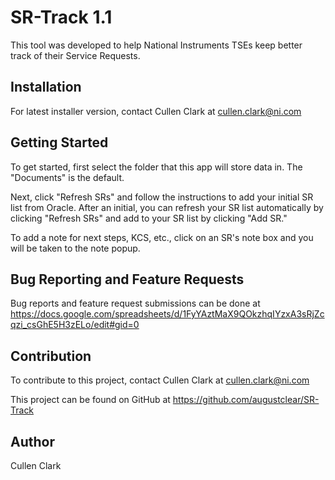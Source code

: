 # SR-Track 1.1

This tool was developed to help National Instruments TSEs keep better track of their Service Requests.

## Installation

For latest installer version, contact Cullen Clark at cullen.clark@ni.com

## Getting Started

To get started, first select the folder that this app will store data in. The "Documents" is the default.

Next, click "Refresh SRs" and follow the instructions to add your initial SR list from Oracle. After an initial, you can refresh your SR list automatically by clicking "Refresh SRs" and add to your SR list by clicking "Add SR."

To add a note for next steps, KCS, etc., click on an SR's note box and you will be taken to the note popup.

## Bug Reporting and Feature Requests

Bug reports and feature request submissions can be done at 
https://docs.google.com/spreadsheets/d/1FyYAztMaX9QOkzhqIYzxA3sRjZcqzi_csGhE5H3zELo/edit#gid=0

## Contribution

To contribute to this project, contact Cullen Clark at cullen.clark@ni.com

This project can be found on GitHub at https://github.com/augustclear/SR-Track

## Author

Cullen Clark